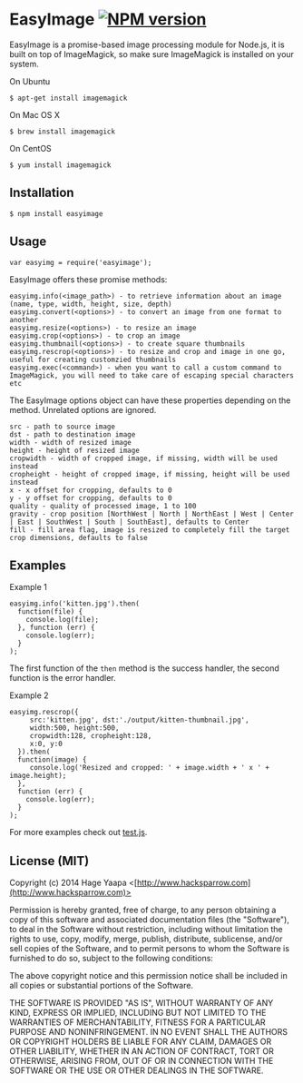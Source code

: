 EasyImage [![NPM version](https://badge.fury.io/js/easyimage.svg)](https://badge.fury.io/js/easyimage)
=========

EasyImage is a promise-based image processing module for Node.js, it is built on top of ImageMagick, so make sure ImageMagick is installed on your system.

On Ubuntu

    $ apt-get install imagemagick

On Mac OS X

    $ brew install imagemagick

On CentOS

    $ yum install imagemagick

## Installation

    $ npm install easyimage

## Usage

    var easyimg = require('easyimage');

EasyImage offers these promise methods:

	easyimg.info(<image_path>) - to retrieve information about an image (name, type, width, height, size, depth)
	easyimg.convert(<options>) - to convert an image from one format to another
	easyimg.resize(<options>) - to resize an image
	easyimg.crop(<options>) - to crop an image
	easyimg.thumbnail(<options>) - to create square thumbnails
	easyimg.rescrop(<options>) - to resize and crop and image in one go, useful for creating customzied thumbnails
	easyimg.exec(<command>) - when you want to call a custom command to ImageMagick, you will need to take care of escaping special characters etc

 The EasyImage options object can have these properties depending on the method. Unrelated options are ignored.

	src - path to source image
	dst - path to destination image
	width - width of resized image
	height - height of resized image
	cropwidth - width of cropped image, if missing, width will be used instead
	cropheight - height of cropped image, if missing, height will be used instead
	x - x offset for cropping, defaults to 0
	y - y offset for cropping, defaults to 0
	quality - quality of processed image, 1 to 100
	gravity - crop position [NorthWest | North | NorthEast | West | Center | East | SouthWest | South | SouthEast], defaults to Center
	fill - fill area flag, image is resized to completely fill the target crop dimensions, defaults to false

## Examples

Example 1

    easyimg.info('kitten.jpg').then(
      function(file) {
        console.log(file);
      }, function (err) {
        console.log(err);
      }
    );

The first function of the `then` method is the success handler, the second function is the error handler.

Example 2

    easyimg.rescrop({
         src:'kitten.jpg', dst:'./output/kitten-thumbnail.jpg',
         width:500, height:500,
         cropwidth:128, cropheight:128,
         x:0, y:0
      }).then(
      function(image) {
         console.log('Resized and cropped: ' + image.width + ' x ' + image.height);
      },
      function (err) {
        console.log(err);
      }
    );

For more examples check out [test.js](https://github.com/hacksparrow/node-easyimage/blob/master/test.js).

## License (MIT)

Copyright (c) 2014 Hage Yaapa <[http://www.hacksparrow.com](http://www.hacksparrow.com)>

Permission is hereby granted, free of charge, to any person obtaining a copy
of this software and associated documentation files (the "Software"), to deal
in the Software without restriction, including without limitation the rights
to use, copy, modify, merge, publish, distribute, sublicense, and/or sell
copies of the Software, and to permit persons to whom the Software is
furnished to do so, subject to the following conditions:

The above copyright notice and this permission notice shall be included in
all copies or substantial portions of the Software.

THE SOFTWARE IS PROVIDED "AS IS", WITHOUT WARRANTY OF ANY KIND, EXPRESS OR
IMPLIED, INCLUDING BUT NOT LIMITED TO THE WARRANTIES OF MERCHANTABILITY,
FITNESS FOR A PARTICULAR PURPOSE AND NONINFRINGEMENT. IN NO EVENT SHALL THE
AUTHORS OR COPYRIGHT HOLDERS BE LIABLE FOR ANY CLAIM, DAMAGES OR OTHER
LIABILITY, WHETHER IN AN ACTION OF CONTRACT, TORT OR OTHERWISE, ARISING FROM, OUT OF OR IN CONNECTION WITH THE SOFTWARE OR THE USE OR OTHER DEALINGS IN THE SOFTWARE.
